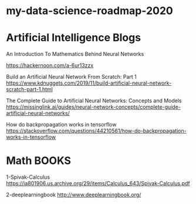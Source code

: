 # my-data-science-roadmap-2020












# Artificial Intelligence Blogs



An Introduction To Mathematics Behind Neural Networks

https://hackernoon.com/a-6ur13zzx







Build an Artificial Neural Network From Scratch: Part 1
https://www.kdnuggets.com/2019/11/build-artificial-neural-network-scratch-part-1.html


The Complete Guide to Artificial Neural Networks: Concepts and Models
https://missinglink.ai/guides/neural-network-concepts/complete-guide-artificial-neural-networks/


How do backpropagation works in tensorflow
https://stackoverflow.com/questions/44210561/how-do-backpropagation-works-in-tensorflow





# Math BOOKS

 1-Spivak-Calculus
 https://ia801906.us.archive.org/29/items/Calculus_643/Spivak-Calculus.pdf
 
 2-deeplearningbook
 http://www.deeplearningbook.org/

